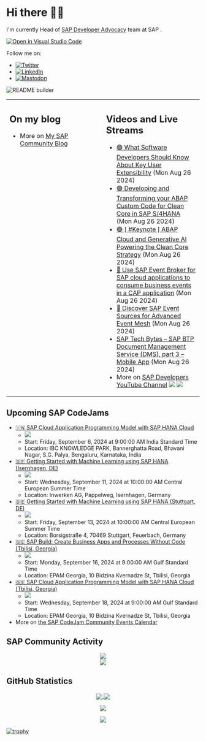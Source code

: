 
# Hi there 👋🏼

I'm currently Head of [SAP Developer Advocacy](https://developers.sap.com/developer-advocates.html) team at SAP .

[![Open in Visual Studio Code](https://img.shields.io/badge/Made%20for-VSCode-1f425f.svg)](https://github.dev/jung-thomas/jung-thomas)

Follow me on:
- <a href="https://twitter.com/thomas_jung"><img alt="Twitter" src="https://img.shields.io/badge/thomas_jung-%231DA1F2.svg?style=for-the-badge&logo=Twitter&logoColor=white"/></a>
- <a href="https://www.linkedin.com/in/thomasjungsap/"><img alt="LinkedIn" src="https://img.shields.io/badge/linkedin-%230077B5.svg?style=for-the-badge&logo=linkedin&logoColor=white"/></a>
- <a rel="me" href="https://mastodon.cloud/@thomas_jung"><img alt="Mastodon" src="https://img.shields.io/mastodon/follow/109262551990174478?domain=https%3A%2F%2Fmastodon.cloud%2F&style=social"/></a>

![README builder](https://github.com/jung-thomas/jung-thomas/workflows/README%20builder/badge.svg)

<table><tr><td valign="top" width="50%">
 
## On my blog
- More on [My SAP Community Blog](https://community.sap.com/t5/user/viewprofilepage/user-id/139)
</td>
  
<td valign="top" width="50%">
  
## Videos and Live Streams
- [🟢 What Software Developers Should Know About Key User Extensibility](https://www.youtube.com/watch?v=Vjd3_pkqAok) (Mon Aug 26 2024)
- [🟢 Developing and Transforming your ABAP Custom Code for Clean Core in SAP S/4HANA](https://www.youtube.com/watch?v=PVCxotz4t2A) (Mon Aug 26 2024)
- [🟢 [ #Keynote ] ABAP Cloud and Generative AI Powering the Clean Core Strategy](https://www.youtube.com/watch?v=BM09AExkT_g) (Mon Aug 26 2024)
- [🔴 Use SAP Event Broker for SAP cloud applications to consume business events in a CAP application](https://www.youtube.com/watch?v=m_YoqkECnGI) (Mon Aug 26 2024)
- [🔴 Discover SAP Event Sources for Advanced Event Mesh](https://www.youtube.com/watch?v=NujHueCBDOw) (Mon Aug 26 2024)
- [SAP Tech Bytes – SAP BTP Document Management Service (DMS), part 3 – Mobile App](https://www.youtube.com/watch?v=j08yUdDBNMw) (Mon Aug 26 2024)
- More on [SAP Developers YouTube Channel](https://www.youtube.com/channel/UCNfmelKDrvRmjYwSi9yvrMg) ![](https://img.shields.io/youtube/channel/views/UCNfmelKDrvRmjYwSi9yvrMg) ![](https://img.shields.io/youtube/channel/subscribers/UCNfmelKDrvRmjYwSi9yvrMg)
</td></tr></table>

## Upcoming SAP CodeJams
- [🇮🇳 SAP Cloud Application Programming Model with SAP HANA Cloud](https://community.sap.com/t5/sap-codejam/sap-cloud-application-programming-model-with-sap-hana-cloud/ev-p/13788891)
  - <img src="https://community.sap.com/t5/image/serverpage/image-id/149302i72F24745914459CD/image-size/thumb?v=v2&px=150" />
  - Start: Friday, September 6, 2024 at 9:00:00 AM India Standard Time
  - Location: IBC KNOWLEDGE PARK, Bannerghatta Road, Bhavani Nagar, S.G. Palya, Bengaluru, Karnataka, India
- [🇩🇪 Getting Started with Machine Learning using SAP HANA (Isernhagen, DE)](https://community.sap.com/t5/sap-codejam/getting-started-with-machine-learning-using-sap-hana-isernhagen-de/ev-p/13781324)
  - <img src="https://community.sap.com/t5/image/serverpage/image-id/146019i89592D4C4AD6381A/image-size/thumb?v=v2&px=150" />
  - Start: Wednesday, September 11, 2024 at 10:00:00 AM Central European Summer Time
  - Location: Inwerken AG, Pappelweg, Isernhagen, Germany
- [🇩🇪 Getting Started with Machine Learning using SAP HANA (Stuttgart, DE)](https://community.sap.com/t5/sap-codejam/getting-started-with-machine-learning-using-sap-hana-stuttgart-de/ev-p/13776919)
  - <img src="https://community.sap.com/t5/image/serverpage/image-id/146022i9EFD1A7767BDF824/image-size/thumb?v=v2&px=150" />
  - Start: Friday, September 13, 2024 at 10:00:00 AM Central European Summer Time
  - Location: Borsigstraße 4, 70469 Stuttgart, Feuerbach, Germany
- [🇬🇪  SAP Build: Create Business Apps and Processes Without Code (Tbilisi, Georgia)](https://community.sap.com/t5/sap-codejam/sap-build-create-business-apps-and-processes-without-code-tbilisi-georgia/ev-p/13766788)
  - <img src="https://community.sap.com/t5/image/serverpage/image-id/139411i4D4B2C159632ECD9/image-size/thumb?v=v2&px=150" />
  - Start: Monday, September 16, 2024 at 9:00:00 AM Gulf Standard Time
  - Location: EPAM Georgia, 10 Bidzina Kvernadze St, Tbilisi, Georgia
- [🇬🇪 SAP Cloud Application Programming Model with SAP HANA Cloud (Tbilisi, Georgia)](https://community.sap.com/t5/sap-codejam/sap-cloud-application-programming-model-with-sap-hana-cloud-tbilisi-georgia/ev-p/13767071)
  - <img src="https://community.sap.com/t5/image/serverpage/image-id/139411i4D4B2C159632ECD9/image-size/thumb?v=v2&px=150" />
  - Start: Wednesday, September 18, 2024 at 9:00:00 AM Gulf Standard Time
  - Location: EPAM Georgia, 10 Bidzina Kvernadze St, Tbilisi, Georgia
- More on [the SAP CodeJam Community Events Calendar](https://groups.community.sap.com/t5/sap-codejam/eb-p/codejam-events)

## SAP Community Activity
<p align = "center">
<a href="https://community.sap.com/t5/user/viewprofilepage/user-id/139">
  <img align="center" src="https://devrel-tools-prod-scn-badges-srv.cfapps.eu10.hana.ondemand.com/activity/139" />
</a>
</br>
<a href="https://community.sap.com/t5/user/viewprofilepage/user-id/139">
  <img align="center" src="https://devrel-tools-prod-scn-badges-srv.cfapps.eu10.hana.ondemand.com/showcaseBadges/139/1570/674/384/900/390" />
</a>
</p>

## GitHub Statistics
<p align = "center">
<a href="https://github.com/anuraghazra/github-readme-stats">
  <img align="center" src="https://github-readme-stats.vercel.app/api?username=jung-thomas&count_private=true&show_icons=true&theme=dark&line_height=27" />
</a>
<a href="https://github.com/anuraghazra/github-readme-stats">
  <img align="center" src="https://github-readme-stats.vercel.app/api/top-langs/?username=jung-thomas&show_icons=true&theme=dark" />
</a>
</p>

<p align = "center">
 <img  src="https://github-readme-streak-stats.herokuapp.com/?user=jung-thomas&show_icons=true&locale=en&layout=compact&theme=dark&line_height=0" />
</p> 

<p align = "center">
 <img src="https://activity-graph.herokuapp.com/graph?username=jung-thomas&theme=redical">
</p> 

[![trophy](https://github-profile-trophy.vercel.app/?username=jung-thomas&theme=onedark)](https://github.com/ryo-ma/github-profile-trophy)


